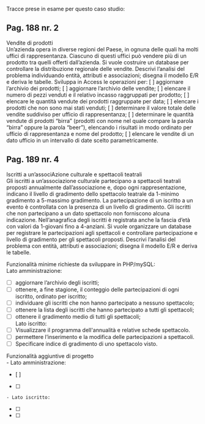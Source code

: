 Tracce prese in esame per questo caso studio:

## Pag. 188 nr. 2  
Vendite di prodotti   
Un’azienda opera in diverse regioni del Paese, in ognuna delle quali ha molti uffici di rappresentanza. Ciascuno di questi uffici può vendere più di un prodotto tra quelli offerti dall’azienda. Si vuole costruire un database per controllare la distribuzione regionale delle vendite. Descrivi l’analisi del problema individuando entità, attributi e associazioni; disegna il modello E/R e deriva le tabelle. Sviluppa in Access le operazioni per:
[ ] aggiornare l’archivio dei prodotti;
[ ] aggiornare l’archivio delle vendite;
[ ] elencare il numero di pezzi venduti e il relativo incasso raggruppati per prodotto;
[ ] elencare le quantità vendute dei prodotti raggruppate per data;
[ ] elencare i prodotti che non sono mai stati venduti;
[ ] determinare il valore totale delle vendite suddiviso per ufficio di rappresentanza;
[ ] determinare le quantità vendute di prodotti “birra” (prodotti con nome nel quale compare la parola “birra” oppure la parola “beer”), elencando i risultati in modo ordinato per ufficio di rappresentanza e nome del prodotto;
[ ] elencare le vendite di un dato ufficio in un intervallo di date scelto parametricamente.
   
   
## Pag. 189 nr. 4    
Iscritti a un’associAzione culturale e spettacoli teatrali   
Gli iscritti a un’associazione culturale partecipano a spettacoli teatrali proposti annualmente dall’associazione e, dopo ogni rappresentazione, indicano il livello di gradimento dello spettacolo teatrale da 1-minimo gradimento a 5-massimo gradimento. La partecipazione di un iscritto a un evento è controllata con la presenza di un livello di gradimento. Gli iscritti che non partecipano a un dato spettacolo non forniscono alcuna indicazione.    Nell’anagrafica degli iscritti è registrata anche la fascia d’età con valori da 1-giovani fino a 4-anziani. Si vuole organizzare un database per registrare le partecipazioni agli spettacoli e controllare partecipazione e livello di gradimento per gli spettacoli proposti.    Descrivi l’analisi del problema con entità, attributi e associazioni; disegna il modello E/R e deriva le tabelle.   

Funzionalità minime richieste da sviluppare in PHP/mySQL:   
    Lato amministrazione:   
- [ ] aggiornare l’archivio degli iscritti;   
- [ ] ottenere, a fine stagione, il conteggio delle partecipazioni di ogni iscritto, ordinato per iscritto;   
- [ ] individuare gli iscritti che non hanno partecipato a nessuno spettacolo;   
- [ ] ottenere la lista degli iscritti che hanno partecipato a tutti gli spettacoli;   
- [ ] ottenere il gradimento medio di tutti gli spettacoli;   
    Lato iscritto:   
- [ ] Visualizzare il programma dell'annualità e relative schede spettacolo.   
- [ ] permettere l’inserimento e la modifica delle partecipazioni a spettacoli.   
- [ ] Specificare indice di gradimento di uno spettacolo visto.   
   
Funzionalità aggiuntive di progetto   
    - Lato amministrazione:   
- [ ]    
- [ ]    
   
    - Lato iscritto:
- [ ] 
- [ ] 



